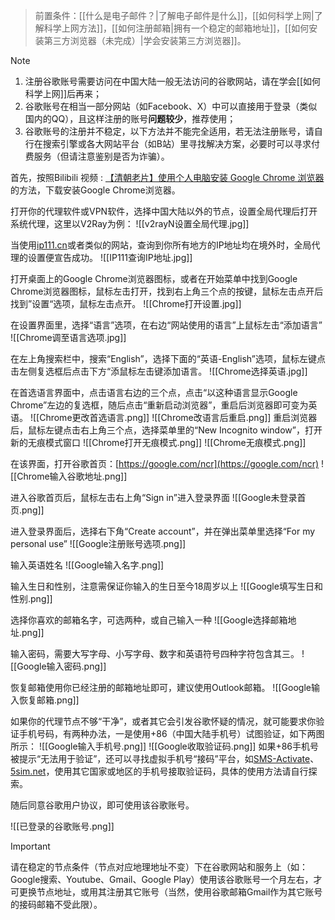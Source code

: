 >前置条件：[[什么是电子邮件？|了解电子邮件是什么]]，[[如何科学上网|了解科学上网方法]]，[[如何注册邮箱|拥有一个稳定的邮箱地址]]，[[如何安装第三方浏览器（未完成）|学会安装第三方浏览器]]。

>[!NOTE]
> 1. 注册谷歌账号需要访问在中国大陆一般无法访问的谷歌网站，请在学会[[如何科学上网]]后再来；
> 2. 谷歌账号在相当一部分网站（如Facebook、X）中可以直接用于登录（类似国内的QQ），且这样注册的账号**问题较少**，推荐使用；
> 3. 谷歌账号的注册并不稳定，以下方法并不能完全适用，若无法注册账号，请自行在搜索引擎或各大网站平台（如B站）里寻找解决方案，必要时可以寻求付费服务（但请注意鉴别是否为诈骗）。

首先，按照Bilibili 视频 : [【清朝老片】使用个人电脑安装 Google Chrome 浏览器 ](https://www.bilibili.com/video/BV1br421F78b/)的方法，下载安装Google Chrome浏览器。

打开你的代理软件或VPN软件，选择中国大陆以外的节点，设置全局代理后打开系统代理，这里以V2Ray为例：
![[v2rayN设置全局代理.jpg]]

当使用[ip111.cn](https://ip111.cn/)或者类似的网站，查询到你所有地方的IP地址均在境外时，全局代理的设置便宣告成功。
![[IP111查询IP地址.jpg]]

打开桌面上的Google Chrome浏览器图标，或者在开始菜单中找到Google Chrome浏览器图标，鼠标左击打开，找到右上角三个点的按键，鼠标左击点开后找到”设置“选项，鼠标左击点开。
![[Chrome打开设置.jpg]]

在设置界面里，选择“语言”选项，在右边“网站使用的语言”上鼠标左击“添加语言”
![[Chrome调至语言选项.jpg]]

在左上角搜索栏中，搜索“English”，选择下面的“英语-English”选项，鼠标左键点击左侧复选框后点击下方“添鼠标左击键添加语言。
![[Chrome选择英语.jpg]]

在首选语言界面中，点击语言右边的三个点，点击“以这种语言显示Google Chrome”左边的复选框，随后点击“重新启动浏览器”，重启后浏览器即可变为英语。
![[Chrome更改首选语言.png]]
![[Chrome改语言后重启.png]]
重启浏览器后，鼠标左键点击右上角三个点，选择菜单里的“New Incognito window”，打开新的无痕模式窗口
![[Chrome打开无痕模式.png]]
![[Chrome无痕模式.png]]

在该界面，打开谷歌首页：[https://google.com/ncr](https://google.com/ncr)
![[Chrome输入谷歌地址.png]]

进入谷歌首页后，鼠标左击右上角“Sign in”进入登录界面
![[Google未登录首页.png]]

进入登录界面后，选择右下角“Create account”，并在弹出菜单里选择“For my personal use”
![[Google注册账号选项.png]]

输入英语姓名
![[Google输入名字.png]]

输入生日和性别，注意需保证你输入的生日至今18周岁以上
![[Google填写生日和性别.png]]

选择你喜欢的邮箱名字，可选两种，或自己输入一种
![[Google选择邮箱地址.png]]

输入密码，需要大写字母、小写字母、数字和英语符号四种字符包含其三。
![[Google输入密码.png]]

恢复邮箱使用你已经注册的邮箱地址即可，建议使用Outlook邮箱。
![[Google输入恢复邮箱.png]]

如果你的代理节点不够“干净”，或者其它会引发谷歌怀疑的情况，就可能要求你验证手机号码，有两种办法，一是使用+86（中国大陆手机号）试图验证，如下两图所示：
![[Google输入手机号.png]]
![[Google收取验证码.png]]
如果+86手机号被提示“无法用于验证”，还可以寻找虚拟手机号“接码”平台，如[SMS-Activate](https://sms-activate.io)、[5sim.net](https://5sim.net/)，使用其它国家或地区的手机号接取验证码，具体的使用方法请自行探索。

随后同意谷歌用户协议，即可使用该谷歌账号。

![[已登录的谷歌账号.png]]

>[!important]
>请在稳定的节点条件（节点对应地理地址不变）下在谷歌网站和服务上（如：Google搜索、Youtube、Gmail、Google Play）使用该谷歌账号一个月左右，才可更换节点地址，或用其注册其它账号（当然，使用谷歌邮箱Gmail作为其它账号的接码邮箱不受此限）。

